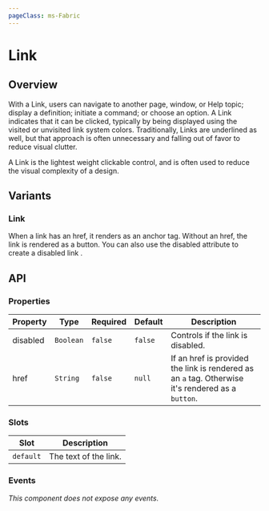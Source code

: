 ```yaml
---
pageClass: ms-Fabric
---
```


# Link

## Overview

With a Link, users can navigate to another page, window, or Help topic; display
a definition; initiate a command; or choose an option. A Link indicates that it
can be clicked, typically by being displayed using the visited or unvisited link
system colors. Traditionally, Links are underlined as well, but that approach is
often unnecessary and falling out of favor to reduce visual clutter.

A Link is the lightest weight clickable control, and is often used to reduce the
visual complexity of a design.

## Variants

### Link

<div>
  <span>When a link has an href, </span>
  <VLink href="http://localhost:8080/office-ui-fabric-vue/components/basic/link.html"> it renders as an anchor tag.
  </VLink>
  <span> Without an href, </span>
  <VLink>the link is rendered as a button</VLink>.
  <span> You can also use the disabled attribute to create a </span>
  <VLink :disabled="true"
         href="http://localhost:8080/office-ui-fabric-vue/components/basic/link.html"> disabled link
  </VLink>.
</div>


## API

### Properties

| Property | Type      | Required | Default | Description                                                                                       |
|----------|-----------|----------|---------|---------------------------------------------------------------------------------------------------|
| disabled | `Boolean` | `false`  | `false` | Controls if the link is disabled.                                                                 |
| href     | `String`  | `false`  | `null`  | If an href is provided the link is rendered as an `a` tag. Otherwise it's rendered as a `button`. |

### Slots

| Slot      | Description           |
|-----------|-----------------------|
| `default` | The text of the link. |

### Events

*This component does not expose any events.*